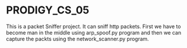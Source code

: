 # PRODIGY_CS_05
This  is a packet Sniffer project. It can sniff http packets. First we have to become man in the middle using arp_spoof.py program and then we can capture the packts using the network_scanner.py program. 
